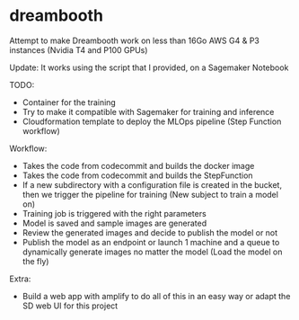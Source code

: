 # dreambooth

Attempt to make Dreambooth work on less than 16Go AWS G4 & P3 instances (Nvidia T4 and P100 GPUs)

Update: It works using the script that I provided, on a Sagemaker Notebook

TODO:

- Container for the training
- Try to make it compatible with Sagemaker for training and inference
-  Cloudformation template to deploy the MLOps pipeline (Step Function workflow)

Workflow:

- Takes the code from codecommit and builds the docker image
- Takes the code from codecommit and builds the StepFunction 
-  If a new subdirectory with a configuration file is created in the bucket, then we trigger the pipeline for training (New subject to train a model on)
- Training job is triggered with the right parameters
- Model is saved and sample images are generated 
- Review the generated images and decide to publish the model or not
- Publish the model as an endpoint or launch 1 machine and a queue to dynamically generate images no matter the model (Load the model on the fly)

Extra: 

- Build a web app with amplify to do all of this in an easy way or adapt the SD web UI for this project

